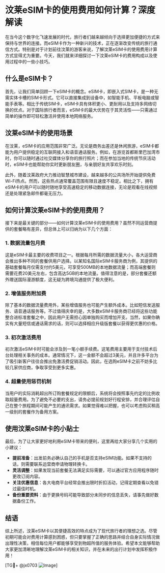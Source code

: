 # 汶莱eSIM卡的使用费用如何计算？深度解读

在当今这个数字化飞速发展的时代，旅行者们越来越倾向于选择更加便捷的方式来保持与世界的连接。而eSIM卡作为一种新兴的技术，正在逐渐改变传统的旅行通信方式。特别是对于计划前往汶莱的游客来说，了解汶莱eSIM卡的使用费用计算方式显得尤为重要。今天，我们就来详细探讨一下汶莱eSIM卡的费用构成以及使用过程中的一些小技巧。

## 什么是eSIM卡？

首先，让我们简单回顾一下eSIM卡的概念。eSIM卡，即嵌入式SIM卡，是一种无需实体卡槽的SIM卡形式。它可以直接集成到设备中，如智能手机、平板电脑或智能手表等。相比于传统SIM卡，eSIM卡具有体积更小、更耐用以及支持多网络切换的优点。对于国际旅行者而言，eSIM卡的最大优势在于其灵活性——只需通过简单的操作即可轻松激活并使用本地网络服务。

## 汶莱eSIM卡的使用场景

在汶莱，eSIM卡的应用范围非常广泛。无论是商务出差还是休闲旅游，eSIM卡都能为用户提供稳定的互联网接入和语音通话服务。例如，在游览首都斯里巴加湾市时，你可以随时通过社交媒体分享你的旅行照片；而在参加当地的传统节庆活动时，eSIM卡也能帮助你实时更新朋友圈，与亲朋好友共享欢乐时刻。

此外，随着汶莱政府大力推动智慧城市建设，越来越多的公共场所开始提供免费Wi-Fi热点。然而，这些热点通常覆盖范围有限且速度不稳定。相比之下，拥有eSIM卡的用户可以随时随地享受高速稳定的移动数据连接，无论是观看在线视频还是处理紧急邮件都毫无压力。

## 如何计算汶莱eSIM卡的使用费用？

接下来是最关键的部分——如何计算汶莱eSIM卡的使用费用？虽然不同运营商提供的套餐略有差异，但总体上可以归纳为以下几个方面：

### 1. 数据流量包月费
这是eSIM卡最主要的收费项目之一。根据每月所需的数据流量大小，各大运营商会推出多种不同的套餐供用户选择。以某知名国际eSIM卡服务商为例，其提供的基础套餐每月仅需支付约5美元，可享受500MB的本地数据流量；而高端套餐则需要花费20美元左右，包含高达5GB的本地流量。值得注意的是，部分套餐还额外赠送国际漫游额度，这无疑为跨境沟通提供了极大便利。

### 2. 增值服务附加费
除了基本的数据流量费用外，某些增值服务也可能产生额外成本。比如短信发送服务、语音通话服务等。不过值得庆幸的是，大多数eSIM卡服务商已经将这些功能整合进标准套餐之中，因此用户无需担心因单独购买而增加开支。当然，如果你确实有大量短信或通话需求的话，则可以选择相应升级版套餐以获得更优惠的价格。

### 3. 初次激活费用
初次激活eSIM卡时可能会涉及到一笔小额手续费。这笔费用主要用于支付技术后台处理相关事务的成本。通常情况下，这一金额不会超过3美元，并且许多平台为了吸引新客户往往会推出免激活费促销活动。因此，在选购eSIM卡之前不妨多比较几家供应商，争取享受到更多实惠。

### 4. 超量使用惩罚机制
当用户的实际消耗超出所订购套餐规定的限额后，系统将会按照事先约定的比例收取超量费用。为了避免不必要的支出，请务必提前规划好行程安排，并合理评估自己在整个旅程期间可能产生的通讯需求。如果觉得难以把握，也可以考虑购买稍高一级别的套餐作为备用方案。

## 使用汶莱eSIM卡的小贴士

最后，为了让大家更好地利用eSIM卡带来的便利，这里再给大家分享几个实用的小建议：

- **提前准备**：出发前务必确认自己的手机是否支持eSIM功能。如果不支持的话，则需要联系运营商申请物理转换卡。
- **灵活调整**：如果发现当前套餐无法满足实际需要，可以通过官方应用程序随时更改订阅内容。
- **关注优惠信息**：各大电商平台经常会推出限时折扣活动，记得定期查看以免错过最佳时机。
- **备份重要资料**：由于更换号码可能导致部分未同步的信息丢失，请事先做好数据备份工作。

## 结语

综上所述，汶莱eSIM卡以其便捷高效的特点成为了现代旅行者的理想之选。尽管初期可能会对费用计算感到困惑，但只要掌握了正确的思路并结合自身实际情况做出理性决策，相信每位用户都能够享受到物超所值的服务体验。希望本文能够帮助大家更加清晰地理解汶莱eSIM卡的相关知识，并在未来的出行计划中发挥积极作用！

[TG💪+ @jx0703 ![Image](https://github.com/user-attachments/assets/dbca1d08-cadb-493c-b0ec-ad6f7a83f270)]